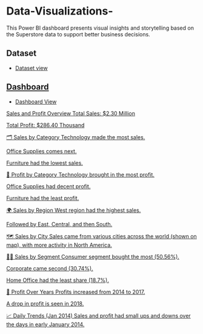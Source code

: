 # Data-Visualizations-
This Power BI dashboard presents visual insights and storytelling based on the Superstore data to support better business decisions.


## Dataset  
- <a href="https://github.com/SOUJIT-BAKSHI/Data-Visualizations-/blob/main/US%20Superstore%20data.xls">Dataset view

## Dashboard
- <a href="https://github.com/SOUJIT-BAKSHI/Data-Visualizations-/blob/main/Data%20Visualize%20.pdf">Dashboard View

 Sales and Profit Overview
Total Sales: $2.30 Million

Total Profit: $286.40 Thousand

🗂️ Sales by Category
Technology made the most sales.

Office Supplies comes next.

Furniture had the lowest sales.

💸 Profit by Category
Technology brought in the most profit.

Office Supplies had decent profit.

Furniture had the least profit.

🌍 Sales by Region
West region had the highest sales.

Followed by East, Central, and then South.

🗺️ Sales by City
Sales came from various cities across the world (shown on map), with more activity in North America.

🧑‍💼 Sales by Segment
Consumer segment bought the most (50.56%).

Corporate came second (30.74%).

Home Office had the least share (18.7%).

📅 Profit Over Years
Profits increased from 2014 to 2017.

A drop in profit is seen in 2018.

📈 Daily Trends (Jan 2014)
Sales and profit had small ups and downs over the days in early January 2014.
